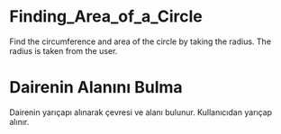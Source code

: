 # Finding_Area_of_a_Circle
Find the circumference and area of the circle by taking the radius. The radius is taken from the user.

# Dairenin Alanını Bulma
Dairenin yarıçapı alınarak çevresi ve alanı bulunur. Kullanıcıdan yarıçap alınır.
